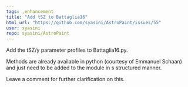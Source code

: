 ```yaml
---
tags: ,enhancement
title: "Add tSZ to Battaglia16"
html_url: "https://github.com/syasini/AstroPaint/issues/55"
user: syasini
repo: syasini/AstroPaint
---
```


Add the tSZ/y parameter profiles to Battaglia16.py. 

Methods are already available in python (courtesy of Emmanuel Schaan) and just need to be added to the module in s structured manner. 

Leave a comment for further clarification on this. 